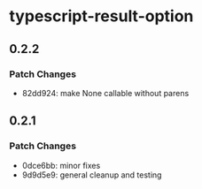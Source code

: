 # typescript-result-option

## 0.2.2

### Patch Changes

-   82dd924: make None callable without parens

## 0.2.1

### Patch Changes

-   0dce6bb: minor fixes
-   9d9d5e9: general cleanup and testing
